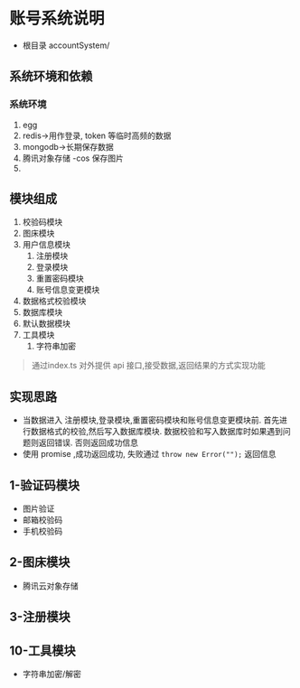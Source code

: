 # 账号系统说明

- 根目录 accountSystem/

## 系统环境和依赖

### 系统环境

1. egg
2. redis->用作登录, token 等临时高频的数据
3. mongodb->长期保存数据
4. 腾讯对象存储 -cos 保存图片
5. 



## 模块组成

1. 校验码模块
2. 图床模块
3. 用户信息模块
   1. 注册模块
   2. 登录模块
   3. 重置密码模块
   4. 账号信息变更模块
4. 数据格式校验模块
5. 数据库模块
6. 默认数据模块
7. 工具模块
   1. 字符串加密

> 通过index.ts 对外提供 api 接口,接受数据,返回结果的方式实现功能

## 实现思路

- 当数据进入 注册模块,登录模块,重置密码模块和账号信息变更模块前. 首先进行数据格式的校验,然后写入数据库模块. 数据校验和写入数据库时如果遇到问题则返回错误. 否则返回成功信息
- 使用 promise ,成功返回成功, 失败通过 `throw new Error("");` 返回信息



## 1-验证码模块

- 图片验证
- 邮箱校验码
- 手机校验码

## 2-图床模块

- 腾讯云对象存储

## 3-注册模块



## 10-工具模块

- 字符串加密/解密
